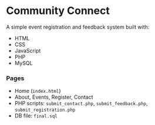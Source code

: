 # Community Connect

A simple event registration and feedback system built with:
- HTML
- CSS
- JavaScript
- PHP
- MySQL

### Pages
- Home (`index.html`)
- About, Events, Register, Contact
- PHP scripts: `submit_contact.php`, `submit_feedback.php`, `submit_registration.php`
- DB file: `final.sql`
